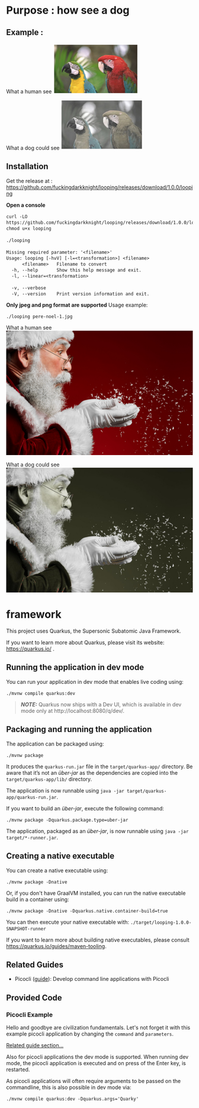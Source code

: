 # Purpose : how see a dog

## Example :

What a human see
![Human vision](examples/chien1.png "Human vision")

What a dog could see
![Dog vision](examples/chien2.png "Dog vision")

## Installation

Get the release at : https://github.com/fuckingdarkknight/looping/releases/download/1.0.0/looping

**Open a console**
```shell
curl -LO https://github.com/fuckingdarkknight/looping/releases/download/1.0.0/looping
chmod u+x looping

./looping

Missing required parameter: '<filename>'
Usage: looping [-hvV] [-l=<transformation>] <filename>
      <filename>   Filename to convert
  -h, --help       Show this help message and exit.
  -l, --linear=<transformation>

  -v, --verbose
  -V, --version    Print version information and exit.
```

**Only jpeg and png format are supported**
Usage example:
```shell
./looping pere-noel-1.jpg
```

What a human see
![Human vision](examples/pere-noel-1.jpg "Human vision")

What a dog could see
![Dog vision](examples/pere-noel-2.jpg "Dog vision")

# framework

This project uses Quarkus, the Supersonic Subatomic Java Framework.

If you want to learn more about Quarkus, please visit its website: https://quarkus.io/ .

## Running the application in dev mode

You can run your application in dev mode that enables live coding using:
```shell script
./mvnw compile quarkus:dev
```

> **_NOTE:_**  Quarkus now ships with a Dev UI, which is available in dev mode only at http://localhost:8080/q/dev/.

## Packaging and running the application

The application can be packaged using:
```shell script
./mvnw package
```
It produces the `quarkus-run.jar` file in the `target/quarkus-app/` directory.
Be aware that it’s not an _über-jar_ as the dependencies are copied into the `target/quarkus-app/lib/` directory.

The application is now runnable using `java -jar target/quarkus-app/quarkus-run.jar`.

If you want to build an _über-jar_, execute the following command:
```shell script
./mvnw package -Dquarkus.package.type=uber-jar
```

The application, packaged as an _über-jar_, is now runnable using `java -jar target/*-runner.jar`.

## Creating a native executable

You can create a native executable using: 
```shell script
./mvnw package -Dnative
```

Or, if you don't have GraalVM installed, you can run the native executable build in a container using: 
```shell script
./mvnw package -Dnative -Dquarkus.native.container-build=true
```

You can then execute your native executable with: `./target/looping-1.0.0-SNAPSHOT-runner`

If you want to learn more about building native executables, please consult https://quarkus.io/guides/maven-tooling.

## Related Guides

- Picocli ([guide](https://quarkus.io/guides/picocli)): Develop command line applications with Picocli

## Provided Code

### Picocli Example

Hello and goodbye are civilization fundamentals. Let's not forget it with this example picocli application by changing the <code>command</code> and <code>parameters</code>.

[Related guide section...](https://quarkus.io/guides/picocli#command-line-application-with-multiple-commands)

Also for picocli applications the dev mode is supported. When running dev mode, the picocli application is executed and on press of the Enter key, is restarted.

As picocli applications will often require arguments to be passed on the commandline, this is also possible in dev mode via:
```shell script
./mvnw compile quarkus:dev -Dquarkus.args='Quarky'
```
